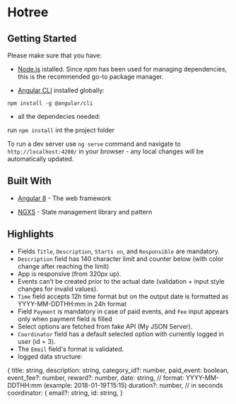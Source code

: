 

# Hotree    

## Getting Started

  Please make sure that you have:

-  [Node.js](http://www.dropwizard.io/1.0.2/docs/) istalled. Since _npm_ has been used for managing dependencies, this is the recommended go-to package manager.

-  [Angular CLI](https://github.com/angular/angular-cli#installation) installed globally:

`npm install -g @angular/cli`

- all the dependecies needed:

run `npm install` int the project folder
 
To run a dev server use `ng serve` command and navigate to `http://localhost:4200/` in your browser - any local changes will be automatically updated.

## Built With


-  [Angular 8](https://angular.io/) - The web framework

-  [NGXS](https://www.ngxs.io/) - State management library and pattern
  
## Highlights

- Fields `Title`, `Description`, `Starts on`, and `Responsible` are mandatory.
- `Description` field has 140 character limit and counter below (with color change after reaching the limit)
- App is responsive (from 320px up).
- Events can’t be created prior to the actual date (validation + input style changes for invalid values).
- `Time` field accepts 12h time format but on the output date is formatted as YYYY-MM-DDTHH:mm in 24h format
- Field `Payment` is mandatory in case of paid events, and `Fee` input appears only when payment field is filled
- Select options are fetched from fake API (My JSON Server).
- `Coordinator` field has a default selected option with currently logged in user (id = 3).
- The `Email` field's format is validated.
- logged data structure:

{
  title: string,
  description: string,
  category_id?: number,
  paid_event: boolean,
  event_fee?: number,
  reward?: number,
  date: string, // format: YYYY-MM-DDTHH:mm (example: 2018-01-19T15:15)
  duration?: number, // in seconds
  coordinator: {
    email?: string,
    id: string,
}
